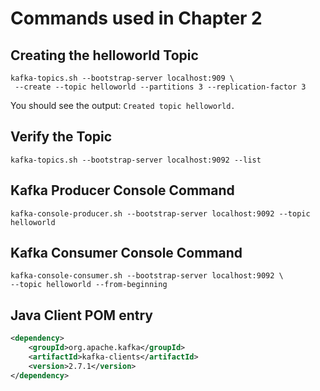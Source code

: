 # Commands used in Chapter 2

## Creating the helloworld Topic

```shell script
kafka-topics.sh --bootstrap-server localhost:909 \
 --create --topic helloworld --partitions 3 --replication-factor 3
```

You should see the output: `Created topic helloworld.`

## Verify the Topic

```shell script
kafka-topics.sh --bootstrap-server localhost:9092 --list
```

## Kafka Producer Console Command

```shell script
kafka-console-producer.sh --bootstrap-server localhost:9092 --topic helloworld
```
    
## Kafka Consumer Console Command

```shell script
kafka-console-consumer.sh --bootstrap-server localhost:9092 \
--topic helloworld --from-beginning
```
    
## Java Client POM entry

```xml
<dependency>
    <groupId>org.apache.kafka</groupId>
    <artifactId>kafka-clients</artifactId>
    <version>2.7.1</version>
</dependency>
```